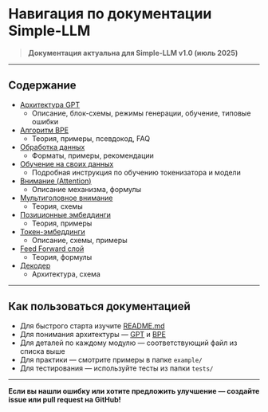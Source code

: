 # Навигация по документации Simple-LLM

> **Документация актуальна для Simple-LLM v1.0 (июль 2025)**

---

## Содержание

- [Архитектура GPT](./gpt_documentation_ru.md)
  - Описание, блок-схемы, режимы генерации, обучение, типовые ошибки
- [Алгоритм BPE](./bpe_algorithm.md)
  - Теория, примеры, псевдокод, FAQ
- [Обработка данных](./get_data_documentation_ru.md)
  - Форматы, примеры, рекомендации
- [Обучение на своих данных](./train_on_custom_data_ru.md)
  - Подробная инструкция по обучению токенизатора и модели
- [Внимание (Attention)](./head_attention_ru.md)
  - Описание механизма, формулы
- [Мультиголовное внимание](./multi_head_attention_ru.md)
  - Теория, схемы
- [Позиционные эмбеддинги](./positional_embeddings_ru.md)
  - Теория, примеры
- [Токен-эмбеддинги](./token_embeddings_ru.md)
  - Описание, схемы, примеры
- [Feed Forward слой](./feed_forward_ru.md)
  - Теория, формулы
- [Декодер](./decoder_ru.md)
  - Архитектура, схема

---

## Как пользоваться документацией

- Для быстрого старта изучите [README.md](../README.md)
- Для понимания архитектуры — [GPT](./gpt_documentation_ru.md) и [BPE](./bpe_algorithm.md)
- Для деталей по каждому модулю — соответствующий файл из списка выше
- Для практики — смотрите примеры в папке `example/`
- Для тестирования — используйте тесты из папки `tests/`

---

**Если вы нашли ошибку или хотите предложить улучшение — создайте issue или pull request на GitHub!**
